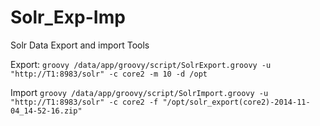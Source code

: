 Solr_Exp-Imp
============

Solr Data Export and import Tools

Export:
  `groovy /data/app/groovy/script/SolrExport.groovy -u "http://T1:8983/solr" -c core2 -m 10 -d /opt`

Import `groovy /data/app/groovy/script/SolrImport.groovy -u "http://T1:8983/solr" -c core2 -f "/opt/solr_export(core2)-2014-11-04_14-52-16.zip"`
